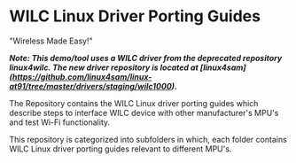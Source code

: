 # WILC Linux Driver Porting Guides
   "Wireless Made Easy!"
   
   ***Note: This demo/tool uses a WILC driver from the deprecated repository linux4wilc. The new driver repository is located at [linux4sam]
    (https://github.com/linux4sam/linux-at91/tree/master/drivers/staging/wilc1000).***
   
   
   The Repository contains the WILC Linux driver porting guides which describe steps to interface WILC device with other manufacturer's MPU's and test Wi-Fi functionality. 
   
  This repository is categorized into subfolders in which, each folder contains WILC Linux driver porting guides relevant to different MPU's.
